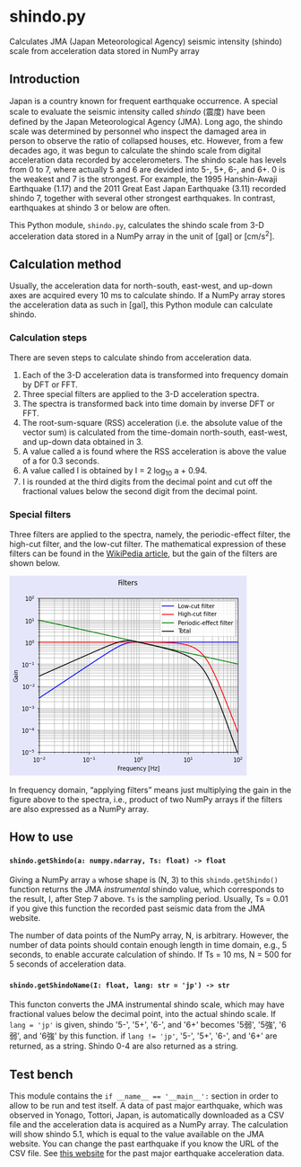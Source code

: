 # shindo.py
Calculates JMA (Japan Meteorological Agency) seismic intensity (shindo) scale from acceleration data stored in NumPy array

## Introduction
Japan is a country known for frequent earthquake occurrence. A special scale to evaluate the seismic intensity called *shindo* (震度) have been defined by the Japan Meteorological Agency (JMA).
Long ago, the shindo scale was determined by personnel who inspect the damaged area in person to observe the ratio of collapsed houses, etc.
However, from a few decades ago, it was begun to calculate the shindo scale from digital acceleration data recorded by accelerometers. The shindo scale has levels from 0 to 7, where actually 5 and 6 are devided into 5-, 5+, 6-, and 6+. 0 is the weakest and 7 is the strongest. For example, the 1995 Hanshin-Awaji Earthquake (1.17) and the 2011 Great East Japan Earthquake (3.11) recorded shindo 7, together with several other strongest earthquakes. In contrast, earthquakes at shindo 3 or below are often.

This Python module, `shindo.py`, calculates the shindo scale from 3-D acceleration data stored in a NumPy array in the unit of [gal] or [cm/s<sup>2</sup>].

## Calculation method
Usually, the acceleration data for north-south, east-west, and up-down axes are acquired every 10 ms to calculate shindo. If a NumPy array stores the acceleration data as such in [gal], this Python module can calculate shindo.

### Calculation steps
There are seven steps to calculate shindo from acceleration data.

1. Each of the 3-D acceleration data is transformed into frequency domain by DFT or FFT.
2. Three special filters are applied to the 3-D acceleration spectra.
3. The spectra is transformed back into time domain by inverse DFT or FFT.
4. The root-sum-square (RSS) acceleration (i.e. the absolute value of the vector sum) is calculated from the time-domain north-south, east-west, and up-down data obtained in 3.
5. A value called a is found where the RSS acceleration is above the value of a for 0.3 seconds.
6. A value called I is obtained by I = 2 log<sub>10</sub> a + 0.94.
7. I is rounded at the third digits from the decimal point and cut off the fractional values below the second digit from the decimal point.

### Special filters
Three filters are applied to the spectra, namely, the periodic-effect filter, the high-cut filter, and the low-cut filter. The mathematical expression of these filters can be found in the [WikiPedia article](https://ja.wikipedia.org/wiki/%E6%B0%97%E8%B1%A1%E5%BA%81%E9%9C%87%E5%BA%A6%E9%9A%8E%E7%B4%9A), but the gain of the filters are shown below.

![Periodic-effect, high-cut, and low-cut filters](filters.png)

In frequency domain, &ldquo;applying filters&rdquo; means just multiplying the gain in the figure above to the spectra, i.e., product of two NumPy arrays if the filters are also expressed as a NumPy array.

## How to use
#### `shindo.getShindo(a: numpy.ndarray, Ts: float) -> float`
Giving a NumPy array `a` whose shape is (N, 3) to this `shindo.getShindo()` function returns the JMA *instrumental* shindo value, which corresponds to the result, I, after Step 7 above. `Ts` is the sampling period. Usually, Ts = 0.01 if you give this function the recorded past seismic data from the JMA website.

The number of data points of the NumPy array, N, is arbitrary. However, the number of data points should contain enough length in time domain, e.g., 5 seconds, to enable accurate calculation of shindo. If Ts = 10 ms, N = 500 for 5 seconds of acceleration data.

#### `shindo.getShindoName(I: float, lang: str = 'jp') -> str`
This functon converts the JMA instrumental shindo scale, which may have fractional values below the decimal point, into the actual shindo scale. If `lang = 'jp'` is given, shindo '5-', '5+', '6-', and '6+' becomes '5弱', '5強', '6弱', and '6強' by this function.
if `lang != 'jp'`, '5-', '5+', '6-', and '6+' are returned, as a string. Shindo 0-4 are also returned as a string.

## Test bench
This module contains the `if __name__ == '__main__':` section in order to allow to be run and test itself. A data of past major earthquake, which was observed in Yonago, Tottori, Japan, is automatically downloaded as a CSV file and the acceleration data is acquired as a NumPy array. The calculation will show shindo 5.1, which is equal to the value available on the JMA website. You can change the past earthquake if you know the URL of the CSV file. See [this website](https://www.data.jma.go.jp/svd/eqev/data/kyoshin/jishin/index.html) for the past major earthquake acceleration data.
